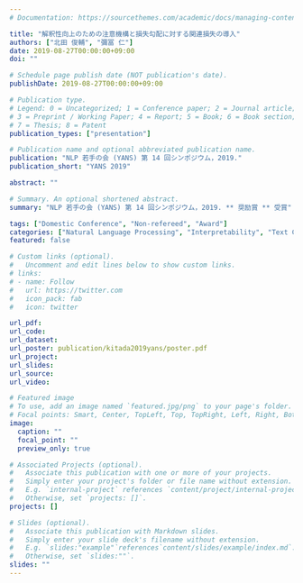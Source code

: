 ```yaml
---
# Documentation: https://sourcethemes.com/academic/docs/managing-content/

title: "解釈性向上のための注意機構と損失勾配に対する関連損失の導入"
authors: ["北田 俊輔", "彌冨 仁"]
date: 2019-08-27T00:00:00+09:00
doi: ""

# Schedule page publish date (NOT publication's date).
publishDate: 2019-08-27T00:00:00+09:00

# Publication type.
# Legend: 0 = Uncategorized; 1 = Conference paper; 2 = Journal article;
# 3 = Preprint / Working Paper; 4 = Report; 5 = Book; 6 = Book section;
# 7 = Thesis; 8 = Patent
publication_types: ["presentation"]

# Publication name and optional abbreviated publication name.
publication: "NLP 若手の会 (YANS) 第 14 回シンポジウム，2019."
publication_short: "YANS 2019"

abstract: ""

# Summary. An optional shortened abstract.
summary: "NLP 若手の会 (YANS) 第 14 回シンポジウム，2019. ** 奨励賞 ** 受賞"

tags: ["Domestic Conference", "Non-refereed", "Award"]
categories: ["Natural Language Processing", "Interpretability", "Text Classification", "YANS"]
featured: false

# Custom links (optional).
#   Uncomment and edit lines below to show custom links.
# links:
# - name: Follow
#   url: https://twitter.com
#   icon_pack: fab
#   icon: twitter

url_pdf:
url_code:
url_dataset:
url_poster: publication/kitada2019yans/poster.pdf
url_project:
url_slides:
url_source:
url_video:

# Featured image
# To use, add an image named `featured.jpg/png` to your page's folder. 
# Focal points: Smart, Center, TopLeft, Top, TopRight, Left, Right, BottomLeft, Bottom, BottomRight.
image:
  caption: ""
  focal_point: ""
  preview_only: true

# Associated Projects (optional).
#   Associate this publication with one or more of your projects.
#   Simply enter your project's folder or file name without extension.
#   E.g. `internal-project` references `content/project/internal-project/index.md`.
#   Otherwise, set `projects: []`.
projects: []

# Slides (optional).
#   Associate this publication with Markdown slides.
#   Simply enter your slide deck's filename without extension.
#   E.g. `slides:"example"`references`content/slides/example/index.md`.
#   Otherwise, set `slides:""`.
slides: ""
---
```

